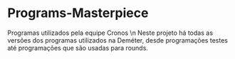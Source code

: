 # Programs-Masterpiece
Programas utilizados pela equipe Cronos \n
Neste projeto há todas as versões dos programas utilizados na Deméter, desde programações testes até programações que são usadas para rounds.
